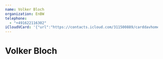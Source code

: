 ```yaml
---
name: Volker Bloch
organization: EnBW
telephone:
  - "+491622116302"
iCloudVCard: '{"url":"https://contacts.icloud.com/311500889/carddavhome/card/AA75C64A-8A05-4628-AEEA-6CB6BC298D13.vcf","etag":"\"kmfhaxgf\"","data":"BEGIN:VCARD\r\nVERSION:3.0\r\nFN:\r\nN:Bloch;Volker;;;\r\nUID:EBB77DAD-00F3-4135-9892-AF0FCA762CA1\r\nPRODID:-//Apple Inc.//iOS 12.1.2//EN\r\nREV:2025-04-03T22:16:41Z\r\nORG:EnBW;\r\nTEL:+491622116302\r\nEND:VCARD"}'
---
```

# Volker Bloch